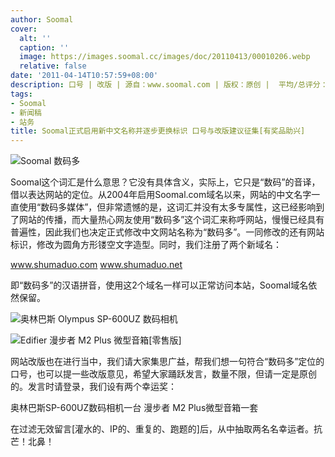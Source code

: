 ```yaml
---
author: Soomal
cover:
  alt: ''
  caption: ''
  image: https://images.soomal.cc/images/doc/20110413/00010206.webp
  relative: false
date: '2011-04-14T10:57:59+08:00'
description: 口号 | 改版 | 源自：www.soomal.com | 版权：原创 |  平均/总评分：10.00/110
tags:
- Soomal
- 新闻稿
- 站务
title: Soomal正式启用新中文名称并逐步更换标识 口号与改版建议征集[有奖品助兴]
---
```


![Soomal 数码多](https://images.soomal.cc/images/doc/20110413/00010206.webp)



Soomal这个词汇是什么意思？它没有具体含义，实际上，它只是“数码”的音译，借以表达网站的定位。从2004年启用Soomal.com域名以来，网站的中文名字一直使用“数码多媒体”，但非常遗憾的是，这词汇并没有太多专属性，这已经影响到了网站的传播，而大量热心网友使用“数码多”这个词汇来称呼网站，慢慢已经具有普遍性，因此我们也决定正式修改中文网站名称为“数码多”。一同修改的还有网站标识，修改为圆角方形镂空文字造型。同时，我们注册了两个新域名：



www.shumaduo.com
www.shumaduo.net



即“数码多”的汉语拼音，使用这2个域名一样可以正常访问本站，Soomal域名依然保留。



![奥林巴斯 Olympus SP-600UZ 数码相机](https://images.soomal.cc/images/doc/20110317/00009672.webp)



![Edifier 漫步者 M2 Plus 微型音箱[零售版]](https://images.soomal.cc/images/doc/20110411/00010153.webp)



网站改版也在进行当中，我们请大家集思广益，帮我们想一句符合“数码多”定位的口号，也可以提一些改版意见，希望大家踊跃发言，数量不限，但请一定是原创的。发言时请登录，我们设有两个幸运奖：



奥林巴斯SP-600UZ数码相机一台
漫步者 M2 Plus微型音箱一套



在过滤无效留言[灌水的、IP的、重复的、跑题的]后，从中抽取两名名幸运者。抗芒！北鼻！